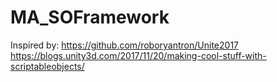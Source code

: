 # MA_SOFramework

Inspired by:
https://github.com/roboryantron/Unite2017
https://blogs.unity3d.com/2017/11/20/making-cool-stuff-with-scriptableobjects/

